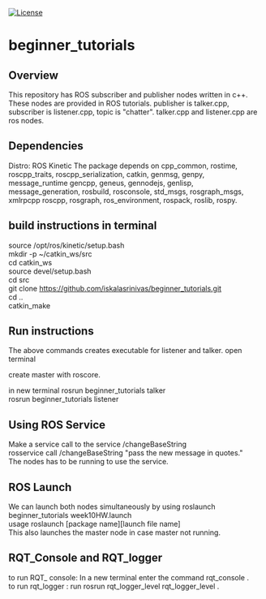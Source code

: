 [![License](https://img.shields.io/badge/License-BSD%203--Clause-blue.svg)](https://opensource.org/licenses/BSD-3-Clause)


# beginner_tutorials

## Overview

This repository has ROS subscriber and publisher nodes written in c++. These nodes are provided in ROS tutorials. publisher is talker.cpp, subscriber is listener.cpp, topic is "chatter". talker.cpp and listener.cpp are ros nodes.

## Dependencies
Distro: ROS Kinetic
The package depends on cpp_common, rostime, roscpp_traits, roscpp_serialization, catkin, genmsg, genpy, message_runtime
gencpp, geneus, gennodejs, genlisp, message_generation, rosbuild, rosconsole, std_msgs, rosgraph_msgs, xmlrpcpp
roscpp, rosgraph, ros_environment, rospack, roslib, rospy.


## build instructions in terminal

source /opt/ros/kinetic/setup.bash\
mkdir -p ~/catkin_ws/src\
cd catkin_ws\
source devel/setup.bash\
cd src\
git clone https://github.com/iskalasrinivas/beginner_tutorials.git \
cd ..\
catkin_make 

## Run instructions

The above commands creates executable for listener and talker. open terminal

create master with roscore.

in new terminal
rosrun beginner_tutorials talker\
rosrun beginner_tutorials listener

## Using ROS Service

Make a service call to the service /changeBaseString\
rosservice call /changeBaseString "pass the new message in quotes."\
The nodes has to be running to use the service.

## ROS Launch

We can launch both nodes simultaneously by using roslaunch beginner_tutorials week10HW.launch\
usage roslaunch [package name][launch file name]\
This also launches the master node in case master not running.

## RQT_Console and RQT_logger
to run RQT_ console: In a new terminal enter the command rqt_console .\
to run rqt_logger : run rosrun rqt_logger_level rqt_logger_level .


